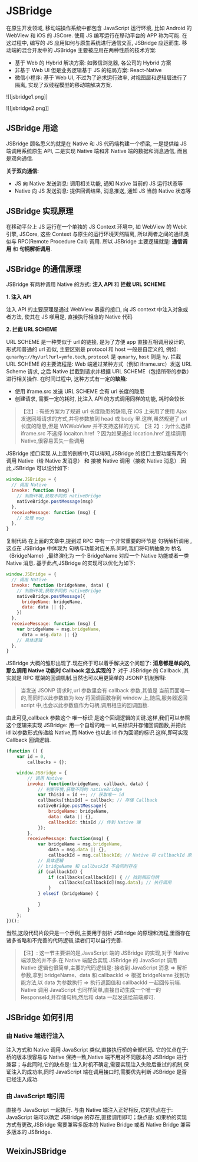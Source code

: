 
# JSBridge

在原生开发领域, 移动端操作系统中都包含 JavaScript 运行环境, 比如 Android 的 WebView 和 iOS 的 JSCore. 使用 JS 编写运行在移动平台的 APP 称为可能. 在这过程中, 编写的 JS 应用如何与原生系统进行通信交互, JSBridge 应运而生.
移动端的混合开发中的 JSBridge 主要被应用在两种性质的技术方案:

- 基于 Web 的 Hybrid 解决方案: 如微信浏览器, 各公司的 Hybrid 方案
- 非基于 Web UI 但是业务逻辑基于 JS 的结局方案: React-Native
- 微信小程序: 基于 Web UI, 不过为了追求运行效率, 对视图层和逻辑层进行了隔离, 实现了双线程模型的移动端解决方案.

![[jsbridge1.png]]

![[jsbridge2.png]]
## JSBridge 用途

JSBridge 顾名思义的就是在 Native 和 JS 代码端构建一个桥梁, 一是提供给 JS 端调用系统原生 API, 二是实现 Native 端和非 Native 端的数据和消息通信, 而且是双向通信.

**关于双向通信:**

- JS 向 Native 发送消息: 调用相关功能, 通知 Native 当前的 JS 运行状态等
- Native 向 JS 发送消息: 提供回调结果, 消息推送, 通知 JS 当前 Native 状态等

## JSBridge 实现原理

在移动平台上 JS 运行在一个单独的 JS Context 环境中, 如 WebView 的 Webit 引擎, JSCore, 这些 Context 与原生的运行环境天然隔离, 所以两者之间的通讯类似与 RPC(Remote Procedure Call) 调用.
所以 JSBridge 主要逻辑就是: **通信调用** 和 **句柄解析调用**.

## JSBridge 的通信原理

JSBridge 有两种调用 Native 的方式: **注入 API** 和 **拦截 URL SCHEME**

**1. 注入 API**

注入 API 的主要原理是通过 WebView 暴露的接口, 向 JS context 中注入对象或者方法, 使其在 JS 嗲用是, 直接执行相应的 Native 代码

**2. 拦截 URL SCHEME**

URL SCHEME 是一种类似于 url 的链接, 是为了方便 app 直接互相调用设计的, 形式和普通的 url 近似, 主要区别是 protocol 和 host 一般是自定义的, 例如: `qunarhy://hy/url?url=ymfe.tech`, `protocol` 是 `qunarhy`, `host` 则是 `hy`.
拦截 URL SCHEME 的主要流程是: Web 端通过某种方式（例如 iframe.src）发送 URL Scheme 请求, 之后 Native 拦截到请求并根据 URL SCHEME（包括所带的参数）进行相关操作.
在时间过程中, 这种方式有一定的**缺陷**:

- 使用 iframe.src 发送 URL SCHEME 会有 url 长度的隐患
- 创建请求, 需要一定的耗时, 比注入 API 的方式调用同样的功能, 耗时会较长

> 【注】: 有些方案为了规避 url 长度隐患的缺陷,在 iOS 上采用了使用 Ajax 发送同域请求的方式,并将参数放到 head 或 body 里.这样,虽然规避了 url 长度的隐患,但是 WKWebView 并不支持这样的方式.
> 【注 2】: 为什么选择 iframe.src 不选择 locaiton.href ？因为如果通过 location.href 连续调用 Native,很容易丢失一些调用

JSBridge 接口实现
从上面的剖析中,可以得知,JSBridge 的接口主要功能有两个: 调用 Native（给 Native 发消息） 和 接被 Native 调用（接收 Native 消息）.因此,JSBridge 可以设计如下:

```js
window.JSBridge = {
  // 调用 Native
  invoke: function (msg) {
    // 判断环境,获取不同的 nativeBridge
    nativeBridge.postMessage(msg)
  },
  receiveMessage: function (msg) {
    // 处理 msg
  },
}
```

复制代码
在上面的文章中,提到过 RPC 中有一个非常重要的环节是 句柄解析调用 ,这点在 JSBridge 中体现为 句柄与功能对应关系.同时,我们将句柄抽象为 桥名（BridgeName）,最终演化为 一个 BridgeName 对应一个 Native 功能或者一类 Native 消息. 基于此点,JSBridge 的实现可以优化为如下: 

```js
window.JSBridge = {
  // 调用 Native
  invoke: function (bridgeName, data) {
    // 判断环境,获取不同的 nativeBridge
    nativeBridge.postMessage({
      bridgeName: bridgeName,
      data: data || {},
    })
  },
  receiveMessage: function (msg) {
    var bridgeName = msg.bridgeName,
      data = msg.data || {}
    // 具体逻辑
  },
}
```

JSBridge 大概的雏形出现了.现在终于可以着手解决这个问题了: **消息都是单向的,那么调用 Native 功能时 Callback 怎么实现的？**
对于 JSBridge 的 Callback ,其实就是 RPC 框架的回调机制.当然也可以用更简单的 JSONP 机制解释:

> 当发送 JSONP 请求时,url 参数里会有 callback 参数,其值是 当前页面唯一 的,而同时以此参数值为 key 将回调函数存到 window 上,随后,服务器返回 script 中,也会以此参数值作为句柄,调用相应的回调函数.

由此可见,callback 参数这个 唯一标识 是这个回调逻辑的关键.这样,我们可以参照这个逻辑来实现 JSBridge: 用一个自增的唯一 id,来标识并存储回调函数,并把此 id 以参数形式传递给 Native,而 Native 也以此 id 作为回溯的标识.这样,即可实现 Callback 回调逻辑.

```js
(function () {
    var id = 0,
        callbacks = {};

    window.JSBridge = {
        // 调用 Native
        invoke: function(bridgeName, callback, data) {
            // 判断环境,获取不同的 nativeBridge
            var thisId = id ++; // 获取唯一 id
            callbacks[thisId] = callback; // 存储 Callback
            nativeBridge.postMessage({
                bridgeName: bridgeName,
                data: data || {},
                callbackId: thisId // 传到 Native 端
            });
        },
        receiveMessage: function(msg) {
            var bridgeName = msg.bridgeName,
                data = msg.data || {},
                callbackId = msg.callbackId; // Native 将 callbackId 原封不动传回
            // 具体逻辑
            // bridgeName 和 callbackId 不会同时存在
            if (callbackId) {
                if (callbacks[callbackId]) { // 找到相应句柄
                    callbacks[callbackId](msg.data); // 执行调用
                }
            } elseif (bridgeName) {

            }
        }
    };
})();
```

当然,这段代码片段只是一个示例,主要用于剖析 JSBridge 的原理和流程,里面存在诸多省略和不完善的代码逻辑,读者们可以自行完善.
>【注】: 这一节主要讲的是,JavaScript 端的 JSBridge 的实现,对于 Native 端涉及的并不多.在 Native 端配合实现 JSBridge 的 JavaScript 调用 Native 逻辑也很简单,主要的代码逻辑是: 接收到 JavaScript 消息 => 解析参数,拿到 bridgeName、data 和 callbackId => 根据 bridgeName 找到功能方法,以 data 为参数执行 => 执行返回值和 callbackId 一起回传前端. Native 调用 JavaScript 也同样简单,直接自动生成一个唯一的 ResponseId,并存储句柄,然后和 data 一起发送给前端即可.

## JSBridge 如何引用

### 由 Native 端进行注入

注入方式和 Native 调用 JavaScript 类似,直接执行桥的全部代码.
它的优点在于: 桥的版本很容易与 Native 保持一致,Native 端不用对不同版本的 JSBridge 进行兼容；与此同时,它的缺点是: 注入时机不确定,需要实现注入失败后重试的机制,保证注入的成功率,同时 JavaScript 端在调用接口时,需要优先判断 JSBridge 是否已经注入成功.

### 由 JavaScript 端引用

直接与 JavaScript 一起执行.
与由 Native 端注入正好相反,它的优点在于: JavaScript 端可以确定 JSBridge 的存在,直接调用即可；缺点是: 如果桥的实现方式有更改,JSBridge 需要兼容多版本的 Native Bridge 或者 Native Bridge 兼容多版本的 JSBridge.

## WeixinJSBridge
